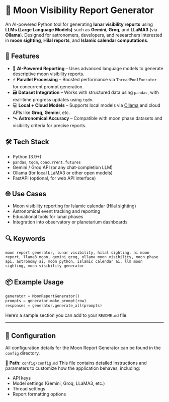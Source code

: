 # 🌙 Moon Visibility Report Generator

An AI-powered Python tool for generating **lunar visibility reports** using **LLMs (Large Language Models)** such as **Gemini**, **Groq**, and **LLaMA3** (via **Ollama**). Designed for astronomers, developers, and researchers interested in **moon sighting**, **Hilal reports**, and **Islamic calendar computations**.

## 🚀 Features

* 🧠 **AI-Powered Reporting** – Uses advanced language models to generate descriptive moon visibility reports.
* ⚡ **Parallel Processing** – Boosted performance via `ThreadPoolExecutor` for concurrent prompt generation.
* 🗃️ **Dataset Integration** – Works with structured data using `pandas`, with real-time progress updates using `tqdm`.
* 💻 **Local + Cloud Models** – Supports local models via [Ollama](https://ollama.com) and cloud APIs like **Groq**, **Gemini**, etc.
* 🛰️ **Astronomical Accuracy** – Compatible with moon phase datasets and visibility criteria for precise reports.

## 🛠️ Tech Stack

* Python (3.9+)
* `pandas`, `tqdm`, `concurrent.futures`
* Gemini / Groq API (or any chat-completion LLM)
* Ollama (for local LLaMA3 or other open models)
* FastAPI (optional, for web API interface)

## 🌐 Use Cases

* Moon visibility reporting for Islamic calendar (Hilal sighting)
* Astronomical event tracking and reporting
* Educational tools for lunar phases
* Integration into observatory or planetarium dashboards

## 🔍 Keywords

```
moon report generator, lunar visibility, hilal sighting, ai moon report, llama3 moon, gemini groq, ollama moon visibility, moon phase api, astronomy ai, moon python, islamic calendar ai, llm moon sighting, moon visibility generator
```

## 📦 Example Usage

```python
generator = MoonReportGenerator()
prompts = generator.make_prompt(row)
responses = generator.generate_all(prompts)
```
Here’s a sample section you can add to your `README.md` file:

---

## 🔧 Configuration

All configuration details for the Moon Report Generator can be found in the `config` directory.

📁 **Path:** `config/config.md`
This file contains detailed instructions and parameters to customize how the application behaves, including:

* API keys
* Model settings (Gemini, Groq, LLaMA3, etc.)
* Thread settings
* Report formatting options
